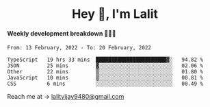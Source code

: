 <h1 align="center">Hey 👋, I'm Lalit</h1>

#### Weekly development breakdown 👨🏻‍💻
<!--START_SECTION:waka-->
```text
From: 13 February, 2022 - To: 20 February, 2022

TypeScript   19 hrs 33 mins  ███████████████████████▓░   94.82 % 
JSON         25 mins         ▓░░░░░░░░░░░░░░░░░░░░░░░░   02.06 % 
Other        22 mins         ▒░░░░░░░░░░░░░░░░░░░░░░░░   01.80 % 
JavaScript   10 mins         ▒░░░░░░░░░░░░░░░░░░░░░░░░   00.81 % 
CSS          6 mins          ░░░░░░░░░░░░░░░░░░░░░░░░░   00.49 % 
```
<!--END_SECTION:waka-->

Reach me at → lalitvijay9480@gmail.com
